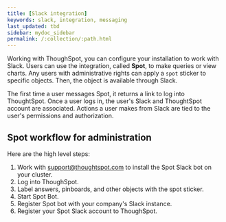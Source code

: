 ```yaml
---
title: [Slack integration]
keywords: slack, integration, messaging
last_updated: tbd
sidebar: mydoc_sidebar
permalink: /:collection/:path.html
---
```

Working with ThoughSpot, you can configure your installation to work with Slack.
Users can use the integration, called **Spot**, to make queries or view charts.
Any users with administrative rights can apply a `spot` sticker to specific
objects. Then, the object is available through Slack.

The first time a user messages Spot, it returns a link to log into ThoughtSpot.
Once a user logs in, the user's Slack and ThoughtSpot account are associated.
Actions a user makes from Slack are tied to the user's permissions and
authorization.

## Spot workflow for administration   

Here are the high level steps:

1. Work with <a href="mailto:support@thoughtspot.com">support@thoughtspot.com</a>
 to install the Spot Slack bot on your cluster.
2. Log into ThoughSpot.
3. Label answers, pinboards, and other objects with the spot sticker.
4. Start Spot Bot.
5. Register Spot bot with your company's Slack instance.
6. Register your Spot Slack account to ThoughSpot.

